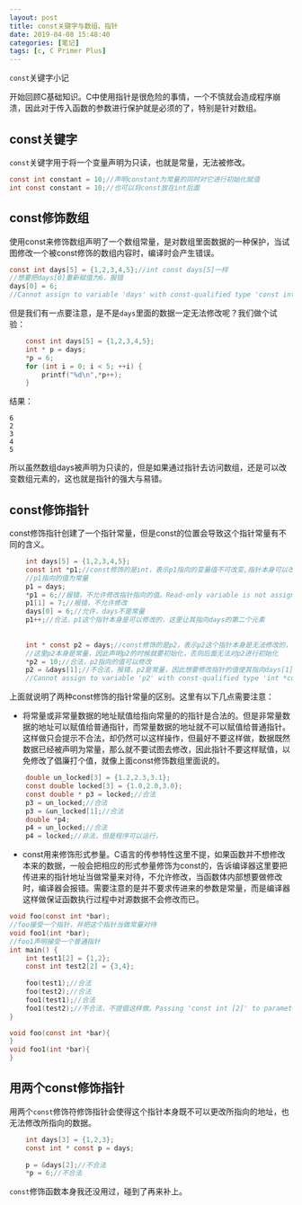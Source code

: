 ```yaml
---
layout: post
title: const关键字与数组、指针
date: 2019-04-08 15:48:40
categories: [笔记]
tags: [c, C Primer Plus]
---
```



`const`关键字小记
<!--more-->

开始回顾C基础知识。C中使用指针是很危险的事情，一个不慎就会造成程序崩溃，因此对于传入函数的参数进行保护就是必须的了，特别是针对数组。 
## const关键字
`const`关键字用于将一个变量声明为只读，也就是常量，无法被修改。
```c
const int constant = 10;//声明constant为常量的同时对它进行初始化赋值
int const constant = 10;//也可以将const放在int后面
```
## const修饰数组
使用const来修饰数组声明了一个数组常量，是对数组里面数据的一种保护，当试图修改一个被const修饰的数组内容时，编译时会产生错误。
```c
const int days[5] = {1,2,3,4,5};//int const days[5]一样
//想要把days[0]重新赋值为6，报错
days[0] = 6;
//Cannot assign to variable 'days' with const-qualified type 'const int [5]'
```
但是我们有一点要注意，是不是`days`里面的数据一定无法修改呢？我们做个试验：
```c
    const int days[5] = {1,2,3,4,5};
    int * p = days;
    *p = 6;
    for (int i = 0; i < 5; ++i) {
        printf("%d\n",*p++);
    }
```
结果：
```
6
2
3
4
5
```
所以虽然数组days被声明为只读的，但是如果通过指针去访问数组，还是可以改变数组元素的，这也就是指针的强大与易错。
## const修饰指针
const修饰指针创建了一个指针常量，但是const的位置会导致这个指针常量有不同的含义。
```c
    int days[5] = {1,2,3,4,5};
    const int *p1;//const修饰的是int，表示p1指向的变量值不可改变,指针本身可以改变
    //p1指向的值为常量
    p1 = days;
    *p1 = 6;//报错，不允许修改指针指向的值。Read-only variable is not assignable
    p1[1] = 7;//报错，不允许修改
    days[0] = 6;//允许，days不是常量
    p1++;//合法，p1这个指针本身是可以修改的，这里让其指向days的第二个元素
    
    
    int * const p2 = days;//const修饰的是p2，表示p2这个指针本身是无法修改的，但是其指向的值是可以修改的
    //这里p2本身是常量，因此声明p2的时候就要初始化，否则后面无法对p2进行初始化
    *p2 = 10;//合法，p2指向的值可以修改
    p2 = &days[1];//不合法，报错，p2是常量，因此想要修改指针的值使其指向days[1]不合法。
    //Cannot assign to variable 'p2' with const-qualified type 'int *const'
```
上面就说明了两种const修饰的指针常量的区别。这里有以下几点需要注意：
* 将常量或非常量数据的地址赋值给指向常量的的指针是合法的。但是非常量数据的地址可以赋值给普通指针，而常量数据的地址就不可以赋值给普通指针。这样做只会提示不合法，却仍然可以这样操作，但最好不要这样做，数据既然数据已经被声明为常量，那么就不要试图去修改，因此指针不要这样赋值，以免修改了倡廉打个值，就像上面const修饰数组里面说的。
```c
    double un_locked[3] = {1.2,2.3,3.1};
    const double locked[3] = {1.0,2.0,3.0};
    const double * p3 = locked;//合法
    p3 = un_locked;//合法
    p3 = &un_locked[1];//合法
    double *p4;
    p4 = un_locked;//合法
    p4 = locked;//非法，但是程序可以运行，
```
* const用来修饰形式参量。C语言的传参特性这里不提，如果函数并不想修改本来的数据，一般会把相应的形式参量修饰为const的，告诉编译器这里要把传进来的指针地址当做常量来对待，不允许修改，当函数体内部想要做修改时，编译器会报错。需要注意的是并不要求传进来的参数是常量，而是编译器这样做保证函数执行过程中对源数据不会修改而已。
```c
void foo(const int *bar);
//foo接受一个指针，并把这个指针当做常量对待
void foo1(int *bar);
//foo1声明接受一个普通指针
int main() {
    int test1[2] = {1,2};
    const int test2[2] = {3,4};
    
    foo(test1);//合法
    foo(test2);//合法
    foo1(test1);//合法
    foo1(test2);//不合法，不提倡这样做。Passing 'const int [2]' to parameter of type 'int *' discards qualifiers
}

void foo(const int *bar){
}
void foo1(int *bar){
}
```
## 用两个const修饰指针
用两个`const`修饰符修饰指针会使得这个指针本身既不可以更改所指向的地址，也无法修改所指向的数据。
```c
    int days[3] = {1,2,3};
    const int * const p = days;
    
    p = &days[2];//不合法
    *p = 6;//不合法
```
`const`修饰函数本身我还没用过，碰到了再来补上。
